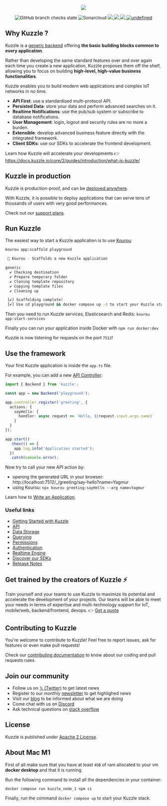 <p align="center">
  <img src="https://user-images.githubusercontent.com/7868838/103797784-32337580-5049-11eb-8917-3fcf4487644c.png"/>
</p>
<p align="center">
  <img alt="GitHub branch checks state" src="https://img.shields.io/github/checks-status/kuzzleio/kuzzle/master">
  <img alt="Sonarcloud" src="https://sonarcloud.io/api/project_badges/measure?project=kuzzleio_kuzzle&metric=alert_status&branch=master">
  <a href="https://codecov.io/gh/kuzzleio/kuzzle">
    <img src="https://codecov.io/gh/kuzzleio/kuzzle/branch/master/graph/badge.svg?token=jOrGhzslSM"/>
  </a>
  <a href="https://lgtm.com/projects/g/kuzzleio/kuzzle/context:javascript">
    <img src="https://img.shields.io/lgtm/grade/javascript/g/kuzzleio/kuzzle.svg?logo=lgtm&logoWidth=18" />
  </a>
  <a href="https://lgtm.com/projects/g/kuzzleio/kuzzle/alerts">
    <img src="https://img.shields.io/lgtm/alerts/g/kuzzleio/kuzzle.svg?logo=lgtm&logoWidth=18" />
  </a>
  <a href="https://github.com/kuzzleio/kuzzle/blob/master/LICENSE">
    <img alt="undefined" src="https://img.shields.io/github/license/kuzzleio/kuzzle.svg?style=flat">
  </a>
</p>

## Why Kuzzle ?

Kuzzle is a [generic backend](https://docs.kuzzle.io/core/2/guides/introduction/general-purpose-backend/) offering **the basic building blocks common to every application**.

Rather than developing the same standard features over and over again each time you create a new application, Kuzzle proposes them off the shelf, allowing you to focus on building **high-level, high-value business functionalities**.

Kuzzle enables you to build modern web applications and complex IoT networks in no time.

* **API First**: use a standardised multi-protocol API.
* **Persisted Data**: store your data and perform advanced searches on it.
* **Realtime Notifications**: use the pub/sub system or subscribe to database notifications.
* **User Management**: login, logout and security rules are no more a burden.
* **Extensible**: develop advanced business feature directly with the integrated framework.
* **Client SDKs**: use our SDKs to accelerate the frontend development.

Learn how Kuzzle will accelerate your developments :point_right: https://docs.kuzzle.io/core/2/guides/introduction/what-is-kuzzle/

## Kuzzle in production

Kuzzle is production-proof, and can be [deployed anywhere](https://kuzzle.io/products/by-features/on-premises/).

With Kuzzle, it is possible to deploy applications that can serve tens of thousands of users with very good performances.

Check out our [support plans](https://kuzzle.io/pricing/).

## Run Kuzzle

The easiest way to start a Kuzzle application is to use [Kourou](https://github.com/kuzzleio/kourou):

```bash
kourou app:scaffold playground

 🚀 Kourou - Scaffolds a new Kuzzle application

generic
  ✔ Checking destination
  ✔ Prepare temporary folder
  ✔ Cloning template repository
  ✔ Copying template files
  ✔ Cleaning up

 [✔] Scaffolding complete!
 [✔] Use cd playground && docker compose up -d to start your Kuzzle stack.
```

Then you need to run Kuzzle services, Elasticsearch and Redis: `kourou app:start-services`

Finally you can run your application inside Docker with `npm run docker:dev`

Kuzzle is now listening for requests on the port `7512`!

## Use the framework

Your first Kuzzle application is inside the `app.ts` file.

For example, you can add a new [API Controller](https://docs.kuzzle.io/core/2/guides/develop-on-kuzzle/api-controllers):

```ts
import { Backend } from 'kuzzle';

const app = new Backend('playground');

app.controller.register('greeting', {
  actions: {
    sayHello: {
      handler: async request => `Hello, ${request.input.args.name}`
    }
  }
});

app.start()
  .then(() => {
    app.log.info('Application started');
  })
  .catch(console.error);
```

Now try to call your new API action by:
 - opening the generated URL in your browser: http://localhost:7512/_/greeting/say-hello?name=Yagmur
 - using Kourou: `npx kourou greeting:sayHello --arg name=Yagmur`

Learn how to [Write an Application](https://docs.kuzzle.io/core/2/guides/getting-started/write-application/).

### Useful links

* [Getting Started with Kuzzle](https://docs.kuzzle.io/core/2/guides/getting-started/run-kuzzle/)
* [API](https://docs.kuzzle.io/core/2/guides/main-concepts/api/)
* [Data Storage](https://docs.kuzzle.io/core/2/guides/main-concepts/data-storage/)
* [Querying](https://docs.kuzzle.io/core/2/guides/main-concepts/querying/)
* [Permissions](https://docs.kuzzle.io/core/2/guides/main-concepts/permissions/)
* [Authentication](https://docs.kuzzle.io/core/2/guides/main-concepts/authentication/)
* [Realtime Engine](https://docs.kuzzle.io/core/2/guides/main-concepts/realtime-engine/)
* [Discover our SDKs](https://docs.kuzzle.io/sdk/v2.html)
* [Release Notes](https://github.com/kuzzleio/kuzzle/releases)

## Get trained by the creators of Kuzzle :zap:

Train yourself and your teams to use Kuzzle to maximize its potential and accelerate the development of your projects.
Our teams will be able to meet your needs in terms of expertise and multi-technology support for IoT, mobile/web, backend/frontend, devops.
:point_right: [Get a quote](https://kuzzle.io/pricing/)


## Contributing to Kuzzle

You're welcome to contribute to Kuzzle!
Feel free to report issues, ask for features or even make pull requests!

Check our [contributing documentation](./CONTRIBUTING.md) to know about our coding and pull requests rules

## Join our community

* Follow us on [𝕏 (Twitter)](https://twitter.com/kuzzleio) to get latest news
* Register to our monthly [newsletter](http://eepurl.com/bxRxpr) to get highlighed news
* Visit our [blog](https://blog.kuzzle.io/) to be informed about what we are doing
* Come chat with us on [Discord](http://join.discord.kuzzle.io)
* Ask technical questions on [stack overflow](https://stackoverflow.com/search?q=kuzzle)

## License

Kuzzle is published under [Apache 2 License](./LICENSE.md).

## About Mac M1

First of all make sure that you have at least `4GB` of ram allocated to your vm **docker desktop** and that it is running.

Run the following command to install all the dependencies in your container:
```bash
docker compose run kuzzle_node_1 npm ci
```

Finally, run the command `docker compose up` to start your Kuzzle stack.

